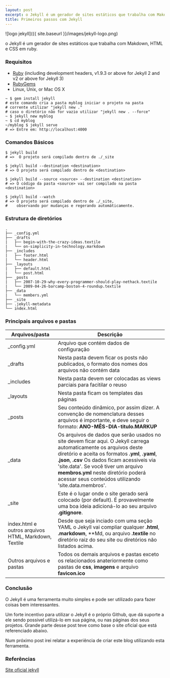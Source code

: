 ```yaml
---
layout: post
excerpt: o Jekyll é um gerador de sites estáticos que trabalha com Makdown, HTML e CSS em ruby.
title: Primeiros passos com Jekyll
---
```


![logo jekyll]({{ site.baseurl }}/images/jekyll-logo.png)

o Jekyll é um gerador de sites estáticos que trabalha com Makdown, HTML e CSS em ruby.

### Requisitos

+ [Ruby](https://www.ruby-lang.org/en/downloads/) (including development headers, v1.9.3 or above for Jekyll 2 and v2 or above for Jekyll 3)
+ [RubyGems](https://rubygems.org/pages/download)
+ Linux, Unix, or Mac OS X

```
~ $ gem install jekyll
# este comando cria a pasta myblog iniciar o projeto na pasta
# corrente utilizar "jekyll new ."
# caso o diretório não for vazio utilizar "jekyll new . --force"
~ $ jekyll new myblog
~ $ cd myblog
~/myblog $ jekyll serve
# => Entre em: http://localhost:4000
```

### Comandos Básicos

```
$ jekyll build
# =>  O projeto será compilado dentro de ./_site

$ jekyll build --destination <destination>
# => O projeto será compilado dentro de <destination>

$ jekyll build --source <source> --destination <destination>
# => O código da pasta <source> vai ser compilado na pasta <destination>

$ jekyll build --watch
# => O projeto será compilado dentro de ./_site,
#    observando por mudanças e regerando automáticamente.
```

### Estrutura de diretórios

```
.
├── _config.yml
├── _drafts
|   ├── begin-with-the-crazy-ideas.textile
|   └── on-simplicity-in-technology.markdown
├── _includes
|   ├── footer.html
|   └── header.html
├── _layouts
|   ├── default.html
|   └── post.html
├── _posts
|   ├── 2007-10-29-why-every-programmer-should-play-nethack.textile
|   └── 2009-04-26-barcamp-boston-4-roundup.textile
├── _data
|   └── members.yml
├── _site
├── .jekyll-metadata
└── index.html
```

### Principais arquivos e pastas

| Arquivos/pasta | Descrição |
| -------------- | --------- |
| _config.yml | Arquivo que contém dados de configuração |
| _drafts | Nesta pasta devem ficar os posts não publicados, o formato dos nomes dos arquivos não contém data|
| _includes | Nesta pasta devem ser colocadas as views parciais para facitilar o reuso |
| _layouts | Nesta pasta ficam os templates das páginas |
| _posts | Seu conteúdo dinâmico, por assim dizer. A convenção de nomenclatura desses arquivos é importante, e deve seguir o formato: **ANO-MÊS-DIA-titulo.MARKUP** |
| _data | Os arquivos de dados que serão usados no site devem ficar aqui. O Jekyll carrega automaticamente os arquivos deste diretório e aceita os formatos **.yml**, **.yaml**, **.json**, **.csv** Os dados ficam acessiveis via 'site.data'. Se você tiver um arquivo **membros.yml** neste diretório poderá acessar seus conteúdos utilizando 'site.data.membros'. |
| _site | Este é o lugar onde o site gerado será colocado (por default). É provavelmente uma boa ideia adicioná-lo ao seu arquivo **.gitignore**. |
| index.html e outros arquivos HTML, Markdown, Textile | Desde que seja inciado com uma seção YAML o Jekyll vai compliar qualquer **.html**, **.markdown**, **Md, ou arquivo **.textile** no diretório raiz do seu site ou diretórios não listados acima.|
| Outros arquivos e pastas | Todos os demais arquivos e pastas exceto os relacionados anateriormente como pastas de **css**, **imagens** e arquivo **favicon.ico** |

### Conclusão

O Jekyll é uma ferramenta muito simples e pode ser utilizado para fazer coisas bem interessantes.

Um forte incentivo para utilizar o Jekyll é o próprio Github, que dá suporte a ele sendo possivel utilizá-lo em sua página, ou nas páginas dos seus projetos. Grande parte desse post teve como base o site oficial que está referenciado abaixo.

Num próximo post irei relatar a experiência de criar este blog utilizando esta ferramenta.



### Referências

[Site oficial jekyll](https://jekyllrb.com/)
